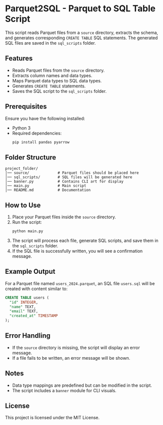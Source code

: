 # Parquet2SQL - Parquet to SQL Table Script
 
This script reads Parquet files from a `source` directory, extracts the schema, and generates corresponding `CREATE TABLE` SQL statements. The generated SQL files are saved in the `sql_scripts` folder.

## Features
- Reads Parquet files from the `source` directory.
- Extracts column names and data types.
- Maps Parquet data types to SQL data types.
- Generates `CREATE TABLE` statements.
- Saves the SQL script to the `sql_scripts` folder.

## Prerequisites
Ensure you have the following installed:
- Python 3
- Required dependencies:
  ```sh
  pip install pandas pyarrow
  ```

## Folder Structure
```
project_folder/
│── source/             # Parquet files should be placed here
│── sql_scripts/        # SQL files will be generated here
│── banner.py           # Contains CLI art for display
│── main.py             # Main script
│── README.md           # Documentation
```

## How to Use
1. Place your Parquet files inside the `source` directory.
2. Run the script:
   ```sh
   python main.py
   ```
3. The script will process each file, generate SQL scripts, and save them in the `sql_scripts` folder.
4. If the SQL file is successfully written, you will see a confirmation message.

## Example Output
For a Parquet file named `users_2024.parquet`, an SQL file `users.sql` will be created with content similar to:
```sql
CREATE TABLE users (
  "id" INTEGER,
  "name" TEXT,
  "email" TEXT,
  "created_at" TIMESTAMP
);
```

## Error Handling
- If the `source` directory is missing, the script will display an error message.
- If a file fails to be written, an error message will be shown.

## Notes
- Data type mappings are predefined but can be modified in the script.
- The script includes a `banner` module for CLI visuals.

## License
This project is licensed under the MIT License.

